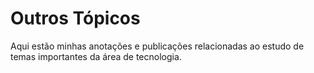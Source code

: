 # Outros Tópicos
Aqui estão minhas anotações e publicações relacionadas ao estudo de temas importantes da área de tecnologia.
